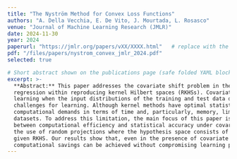```yaml
---
title: "The Nyström Method for Convex Loss Functions"
authors: "A. Della Vecchia, E. De Vito, J. Mourtada, L. Rosasco"
venue: "Journal of Machine Learning Research (JMLR)"
date: 2024-11-30
year: 2024
paperurl: "https://jmlr.org/papers/vXX/XXXX.html"   # replace with the actual JMLR URL (or Scholar)
pdf: "/files/papers/nystrom_convex_jmlr_2024.pdf"
selected: true

# Short abstract shown on the publications page (safe folded YAML block)
excerpt: >-
  **Abstract:** This paper addresses the covariate shift problem in the context of nonparametric
  regression within reproducing kernel Hilbert spaces (RKHSs). Covariate shift arises in supervised
  learning when the input distributions of the training and test data differ, presenting additional
  challenges for learning. Although kernel methods have optimal statistical properties, their high
  computational demands in terms of time and, particularly, memory, limit their scalability to large
  datasets. To address this limitation, the main focus of this paper is to explore the trade-off
  between computational efficiency and statistical accuracy under covariate shift. We investigate
  the use of random projections where the hypothesis space consists of a random subspace within a
  given RKHS. Our results show that, even in the presence of covariate shift, significant
  computational savings can be achieved without compromising learning performance.
---
```

